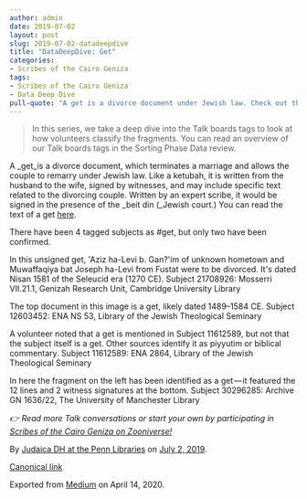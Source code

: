 ```yaml
---
author: admin
date: 2019-07-02
layout: post
slug: 2019-07-02-datadeepdive
title: "DataDeepDive: Get"
categories:
- Scribes of the Cairo Geniza
tags:
- Scribes of the Cairo Geniza
- Data Deep Dive
pull-quote: "A get is a divorce document under Jewish law. Check out the ones tagged in the geniza!  In this series, we take a deep dive into the Talk boards tags to look at how volunteers classify the fragments."
---
```


> In this series, we take a deep dive into the Talk boards tags to look at how volunteers classify the fragments. You can read an overview of our Talk boards tags in the Sorting Phase Data review.

A _get_is a divorce document, which terminates a marriage and allows the couple to remarry under Jewish law. Like a ketubah, it is written from the husband to the wife, signed by witnesses, and may include specific text related to the divorcing couple. Written by an expert scribe, it would be signed in the presence of the _beit din (_Jewish court.) You can read the text of a get [here](https://www.chabad.org/library/article_cdo/aid/557971/jewish/Text-of-the-Get.htm).

There have been 4 tagged subjects as #get, but only two have been confirmed.

In this unsigned get, 'Aziz ha-Levi b. Gan?'im of unknown hometown and Muwaffaqiya bat Joseph ha-Levi from Fustat were to be divorced. It's dated Nisan 1581 of the Seleucid era (1270 CE).
Subject 21708926: Mosserri VII.21.1, Genizah Research Unit, Cambridge University Library

The top document in this image is a get, likely dated 1489–1584 CE.
Subject 12603452: ENA NS 53, Library of the Jewish Theological Seminary

A volunteer noted that a get is mentioned in Subject 11612589, but not that the subject itself is a get. Other sources identify it as piyyutim or biblical commentary.
Subject 11612589: ENA 2864, Library of the Jewish Theological Seminary

In here the fragment on the left has been identified as a get — it featured the 12 lines and 2 witness signatures at the bottom.
Subject 30296285: Archive GN 1636/22, The University of Manchester Library

_👉 Read more Talk conversations or start your own by participating in_ [_Scribes of the Cairo Geniza on Zooniverse!_](http://scribesofthecairogeniza.org)

By [Judaica DH at the Penn Libraries](https://medium.com/@judaicadh) on [<time>July 2, 2019</time>](https://medium.com/p/2d1f464781d0).

[Canonical link](https://medium.com/@judaicadh/datadeepdive-get-2d1f464781d0)

Exported from [Medium](https://medium.com) on April 14, 2020.
